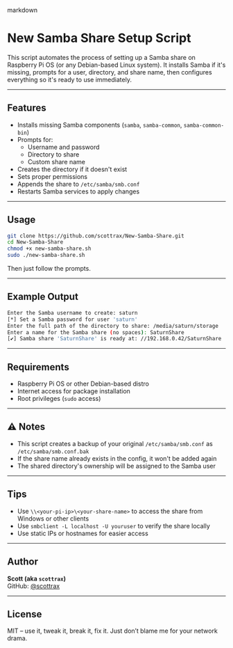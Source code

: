 markdown
# New Samba Share Setup Script

This script automates the process of setting up a Samba share on Raspberry Pi OS (or any Debian-based Linux system). It installs Samba if it's missing, prompts for a user, directory, and share name, then configures everything so it's ready to use immediately.

---

## Features

- Installs missing Samba components (`samba`, `samba-common`, `samba-common-bin`)
- Prompts for:
  - Username and password
  - Directory to share
  - Custom share name
- Creates the directory if it doesn't exist
- Sets proper permissions
- Appends the share to `/etc/samba/smb.conf`
- Restarts Samba services to apply changes

---

## Usage

```bash
git clone https://github.com/scottrax/New-Samba-Share.git
cd New-Samba-Share
chmod +x new-samba-share.sh
sudo ./new-samba-share.sh
```

Then just follow the prompts.

---

## Example Output

```bash
Enter the Samba username to create: saturn
[*] Set a Samba password for user 'saturn'
Enter the full path of the directory to share: /media/saturn/storage
Enter a name for the Samba share (no spaces): SaturnShare
[✔] Samba share 'SaturnShare' is ready at: //192.168.0.42/SaturnShare
```

---

## Requirements

- Raspberry Pi OS or other Debian-based distro
- Internet access for package installation
- Root privileges (`sudo` access)

---

## ⚠ Notes

- This script creates a backup of your original `/etc/samba/smb.conf` as `/etc/samba/smb.conf.bak`
- If the share name already exists in the config, it won't be added again
- The shared directory's ownership will be assigned to the Samba user

---

## Tips

- Use `\\<your-pi-ip>\<your-share-name>` to access the share from Windows or other clients
- Use `smbclient -L localhost -U youruser` to verify the share locally
- Use static IPs or hostnames for easier access

---

## Author

**Scott (aka `scottrax`)**  
GitHub: [@scottrax](https://github.com/scottrax)

---

## License

MIT – use it, tweak it, break it, fix it. Just don’t blame me for your network drama.
```
